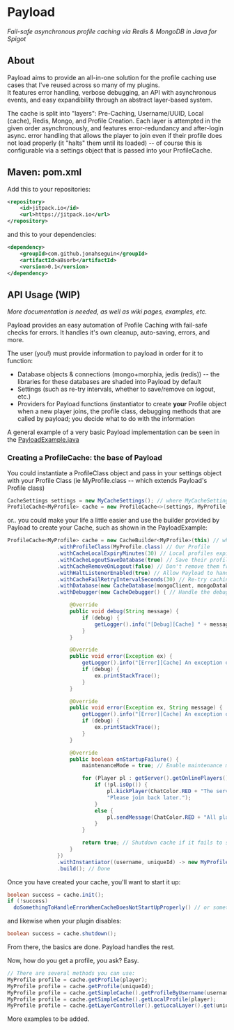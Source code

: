 # Payload
*Fail-safe asynchronous profile caching via Redis &amp; MongoDB in Java for Spigot*

## About

Payload aims to provide an all-in-one solution for the profile caching use cases that I've reused across so many of my plugins.  
It features error handling, verbose debugging, an API with asynchronous events, and easy expandibility through an abstract layer-based system.

The cache is split into "layers": Pre-Caching, Username/UUID, Local (cache), Redis, Mongo, and Profile Creation.  Each layer is attempted in the given order
asynchronously, and features error-redundancy and after-login async. error handling that allows the player to join even if their profile does not
load properly (it "halts" them until its loaded) -- of course this is configurable via a settings object that is passed into your ProfileCache.

## Maven: pom.xml
Add this to your repositories:
```xml
<repository>
    <id>jitpack.io</id>
    <url>https://jitpack.io</url>
</repository>
```
and this to your dependencies:
```xml
<dependency>
    <groupId>com.github.jonahseguin</groupId>
    <artifactId>aBsorb</artifactId>
    <version>0.1</version>
</dependency>
```

## API Usage (WIP)
*More documentation is needed, as well as wiki pages, examples, etc.*

Payload provides an easy automation of Profile Caching with fail-safe checks for errors.  It handles it's own cleanup, auto-saving, errors, and more.

The user (you!) must provide information to payload in order for it to function:
- Database objects & connections (mongo+morphia, jedis (redis)) -- the libraries for these databases are shaded into Payload by default
- Settings (such as re-try intervals, whether to save/remove on logout, etc.)
- Providers for Payload functions (instantiator to create **your** Profile object when a new player joins, the profile class, debugging methods that are called by payload; you decide what to do with the information

A general example of a very basic Payload implementation can be seen in the [PayloadExample.java](https://github.com/jonahseguin/Payload/blob/master/src/main/java/com/jonahseguin/payload/PayloadExample.java)

### Creating a ProfileCache: the base of Payload

You could instantiate a ProfileClass object and pass in your settings object with your Profile Class (ie MyProfile.class -- which extends Payload's Profile class)

```java
CacheSettings settings = new MyCacheSettings(); // where MyCacheSettings extends CacheSettings and implements everything necessary
ProfileCache<MyProfile> cache = new ProfileCache<>(settings, MyProfile.class)
```
or.. you could make your life a little easier and use the builder provided by Payload to create your Cache, such as shown in the PayloadExample:

```java
ProfileCache<MyProfile> cache = new CacheBuilder<MyProfile>(this) // where this = your JavaPlugin
                .withProfileClass(MyProfile.class) // Our Profile
                .withCacheLocalExpiryMinutes(30) // Local profiles expire after 30 mins of being inactive (i.e logging out)
                .withCacheLogoutSaveDatabase(true) // Save their profile to *Mongo* (and always redis) when they logout
                .withCacheRemoveOnLogout(false) // Don't remove them from the local cache when they logout
                .withHaltListenerEnabled(true) // Allow Payload to handle the halt listener
                .withCacheFailRetryIntervalSeconds(30) // Re-try caching for fails every 30 seconds
                .withDatabase(new CacheDatabase(mongoClient, mongoDatabase, jedis, morphia, datastore)) // Pass in our database properties
                .withDebugger(new CacheDebugger() { // Handle the debug and errors provided by Payload

                    @Override
                    public void debug(String message) {
                        if (debug) {
                            getLogger().info("[Debug][Cache] " + message);
                        }
                    }

                    @Override
                    public void error(Exception ex) {
                        getLogger().info("[Error][Cache] An exception occurred: " + ex.getMessage());
                        if (debug) {
                            ex.printStackTrace();
                        }
                    }

                    @Override
                    public void error(Exception ex, String message) {
                        getLogger().info("[Error][Cache] An exception occurred: " + message);
                        if (debug) {
                            ex.printStackTrace();
                        }
                    }

                    @Override
                    public boolean onStartupFailure() {
                        maintenanceMode = true; // Enable maintenance mode to prevent more players from joining

                        for (Player pl : getServer().getOnlinePlayers()) {
                            if (!pl.isOp()) {
                                pl.kickPlayer(ChatColor.RED + "The server is experiencing technical difficulties.\n" +
                                "Please join back later.");
                            }
                            else {
                                pl.sendMessage(ChatColor.RED + "All players were kicked due to a cache startup failure.");
                            }
                        }

                        return true; // Shutdown cache if it fails to start
                    }
                })
                .withInstantiator((username, uniqueId) -> new MyProfile(username, uniqueId)) // This handles the instantiation of our Profile when a new one is created
                .build(); // Done
```

Once you have created your cache, you'll want to start it up:
```java
boolean success = cache.init();
if (!success)
  doSomethingToHandleErrorWhenCacheDoesNotStartUpProperly() // or something like that... you get the idea
```

and likewise when your plugin disables:
```java
boolean success = cache.shutdown();
```

From there, the basics are done.  Payload handles the rest.

Now, how do you get a profile, you ask?  Easy.

```java
// There are several methods you can use:
MyProfile profile = cache.getProfile(player);
MyProfile profile = cache.getProfile(uniqueId);
MyProfile profile = cache.getSimpleCache().getProfileByUsername(username);
MyProfile profile = cache.getSimpleCache().getLocalProfile(player);
MyProfile profile = cache.getLayerController().getLocalLayer().get(uniqueId);
```

More examples to be added.
